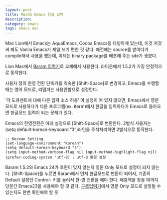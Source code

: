 ```yaml
---
layout: post
title: MacOS Emacs 한글 입력
description: 
category: emacs
tags: emacs mac
---
```


Mac Lion에서 Emacs는 AquaEmacs, Cocoa Emacs등 다양하게 있는데, 이것 저것 써 봐도 Vanila Emacs가 제일 쓰기 편한 것 같다. 예전에는 source를 받아다가 compile해서 사용을 했는데, 이제는 binary package를 배포해 주는 site가 생겼다.

Lion Mac에서 [Baram 입력기][1]로 교체해서 사용한다. 라이온에서 1.5.2가 가장 안정적으로 동작한다.

사용자 정의 한영 전환 단축키를 익숙한 [Shift-Space]로 변경하고, Emacs를 수행할 때는 영어 모드로, 리맵퍼는 사용안함으로 설정한다.

‘각 도큐멘트에 대해 다른 입력 소스 허용’ 이 설정이 켜 있지 않으면, Emacs에서 영문 모드로 사용하다가 다른 프로그램(ex. iterm)에서 한글을 입력하다가 Emacs로 돌아오면 한글모드 입력이 되는 문제가 있다.

Emacs의 한영전환은 아래 설정으로 [Shift-Space]로 변환한다. 2벌식 사용자는 (setq default-korean-keyboard “3″)라인을 주석처리하면 2벌식으로 동작한다.

```elisp
;; Korean Setting
(set-language-environment "Korean")
(setq default-korean-keyboard "3")
(setq input-method-verbose-flag nil input-method-highlight-flag nil)
(prefer-coding-system 'utf-8) ; utf-8 환경 설정
```

Baram 1.5.2와 Emacs 24가 호환이 맞지 않는지 영문 Only 모드로 설정이 되지 않는다. [Shift-Space]를 누르면 Baram에서 먼저 한글모드로 변환이 되어서, 기존의 Default 설정인 Control- 키를 눌러서 한-영 전환을 해야 한다. 해결책을 찾을 때까지 당분간 Emacs23을 사용해야 할 것 같다. [구름입력기][5]에서 영문 Only 모드로 설정될 수 있는지도 한번 확인해야 할 듯

   [1]: http://baramim.blogspot.kr/
   [2]: http://jmjeong.com/wp-content/uploads/2012/06/baram-1.5.2.png (baram-1.5.2.png)
   [3]: http://jmjeong.com/wp-content/uploads/2012/06/baram-application.png (baram-application.png)
   [4]: http://jmjeong.com/wp-content/uploads/2012/06/lang-text.png (lang-text.png)
   [5]: http://gureum.org/
  
